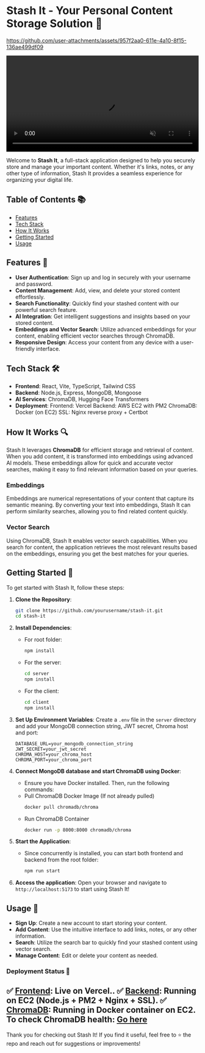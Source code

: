 # Stash It - Your Personal Content Storage Solution 🚀



https://github.com/user-attachments/assets/957f2aa0-611e-4a10-8f15-136ae499df09

<video width="100%" controls autoplay loop muted>
  <source src="[stashit.mp4](https://github.com/user-attachments/assets/957f2aa0-611e-4a10-8f15-136ae499df09)" type="video/mp4">
</video>



Welcome to **Stash It**, a full-stack application designed to help you securely store and manage your important content. Whether it's links, notes, or any other type of information, Stash It provides a seamless experience for organizing your digital life.

## Table of Contents 📚
- [Features](#features)
- [Tech Stack](#tech-stack)
- [How It Works](#how-it-works)
- [Getting Started](#getting-started)
- [Usage](#usage)

## Features 🌟
- **User Authentication**: Sign up and log in securely with your username and password.
- **Content Management**: Add, view, and delete your stored content effortlessly.
- **Search Functionality**: Quickly find your stashed content with our powerful search feature.
- **AI Integration**: Get intelligent suggestions and insights based on your stored content.
- **Embeddings and Vector Search**: Utilize advanced embeddings for your content, enabling efficient vector searches through ChromaDB.
- **Responsive Design**: Access your content from any device with a user-friendly interface.

## Tech Stack 🛠️
- **Frontend**: React, Vite, TypeScript, Tailwind CSS
- **Backend**: Node.js, Express, MongoDB, Mongoose
- **AI Services**: ChromaDB, Hugging Face Transformers
- **Deployment**: 
    Frontend: Vercel
    Backend: AWS EC2 with PM2
    ChromaDB: Docker (on EC2)
    SSL: Nginx reverse proxy + Certbot

## How It Works 🔍
Stash It leverages **ChromaDB** for efficient storage and retrieval of content. When you add content, it is transformed into embeddings using advanced AI models. These embeddings allow for quick and accurate vector searches, making it easy to find relevant information based on your queries.

### Embeddings
Embeddings are numerical representations of your content that capture its semantic meaning. By converting your text into embeddings, Stash It can perform similarity searches, allowing you to find related content quickly.

### Vector Search
Using ChromaDB, Stash It enables vector search capabilities. When you search for content, the application retrieves the most relevant results based on the embeddings, ensuring you get the best matches for your queries.

## Getting Started 🚀
To get started with Stash It, follow these steps:

1. **Clone the Repository**:
   ```bash
   git clone https://github.com/yourusername/stash-it.git
   cd stash-it
   ```

2. **Install Dependencies**:

   - For root folder:
     ```bash
     npm install
     ```
   - For the server:
     ```bash
     cd server
     npm install
     ```
   - For the client:
     ```bash
     cd client
     npm install
     ```

4. **Set Up Environment Variables**:
   Create a `.env` file in the `server` directory and add your MongoDB connection string, JWT secret, Chroma host and port:
   ```plaintext
   DATABASE_URL=your_mongodb_connection_string
   JWT_SECRET=your_jwt_secret
   CHROMA_HOST=your_chroma_host
   CHROMA_PORT=your_chroma_port
   ```
          

5. **Connect MongoDB database and start ChromaDB using Docker**:
   - Ensure you have Docker installed. Then, run the following commands:
   - Pull ChromaDB Docker Image (If not already pulled)
     ```bash
     docker pull chromadb/chroma
     ```
   - Run ChromaDB Container
     ```bash
     docker run -p 8000:8000 chromadb/chroma
     ```
   
6. **Start the Application**:
   - Since concurrently is installed, you can start both frontend and backend from the root folder:
     ```bash
     npm run start
     ```
  
7. **Access the application**: 
   Open your browser and navigate to `http://localhost:5173` to start using Stash It!

## Usage 📖
- **Sign Up**: Create a new account to start storing your content.
- **Add Content**: Use the intuitive interface to add links, notes, or any other information.
- **Search**: Utilize the search bar to quickly find your stashed content using vector search.
- **Manage Content**: Edit or delete your content as needed.

### Deployment Status 🚀

✅ [Frontend](https://stash-it-frontend.vercel.app/): Live on Vercel..
✅ [Backend](https://stashit.divyanshusoni.com/): Running on EC2 (Node.js + PM2 + Nginx + SSL).
✅ [ChromaDB](http://51.21.202.232:8000/): Running in Docker container on EC2. 
    To check ChromaDB health: [Go here](http://51.21.202.232:8000/api/v2/heartbeat)
---

Thank you for checking out Stash It! If you find it useful, feel free to ⭐ the repo and reach out for suggestions or improvements!
